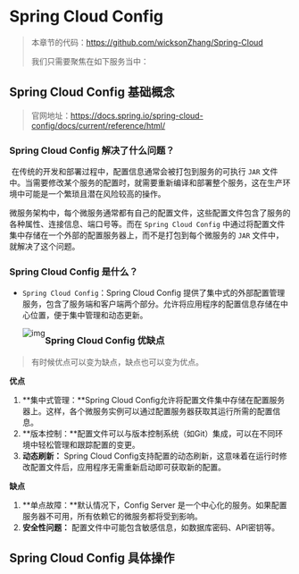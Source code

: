# Spring Cloud Config

> 本章节的代码：https://github.com/wicksonZhang/Spring-Cloud
>
> 我们只需要聚焦在如下服务当中：
>
> 

## Spring Cloud Config 基础概念

> 官网地址：https://docs.spring.io/spring-cloud-config/docs/current/reference/html/

### Spring Cloud Config 解决了什么问题？

​		在传统的开发和部署过程中，配置信息通常会被打包到服务的可执行 `JAR` 文件中。当需要修改某个服务的配置时，就需要重新编译和部署整个服务，这在生产环境中可能是一个繁琐且潜在风险较高的操作。

​		微服务架构中，每个微服务通常都有自己的配置文件，这些配置文件包含了服务的各种属性、连接信息、端口号等。而在 `Spring Cloud Config` 中通过将配置文件集中存储在一个外部的配置服务器上，而不是打包到每个微服务的 `JAR` 文件中，就解决了这个问题。



### Spring Cloud Config 是什么？

* `Spring Cloud Config`：Spring Cloud Config 提供了集中式的外部配置管理服务，包含了服务端和客户端两个部分。允许将应用程序的配置信息存储在中心位置，便于集中管理和动态更新。

  <img src="https://miro.medium.com/v2/resize:fit:700/1*cTPRDoBveeNbz9QAi5XJJg.png" alt="img" style="zoom:100%;float:left" />



### Spring Cloud Config 优缺点

> 有时候优点可以变为缺点，缺点也可以变为优点。

**优点**

1. **集中式管理：**Spring Cloud Config允许将配置文件集中存储在配置服务器上。这样，各个微服务实例可以通过配置服务器获取其运行所需的配置信息。
2. **版本控制：**配置文件可以与版本控制系统（如Git）集成，可以在不同环境中轻松管理和跟踪配置的变更。
3. **动态刷新：** Spring Cloud Config支持配置的动态刷新，这意味着在运行时修改配置文件后，应用程序无需重新启动即可获取新的配置。



**缺点**

1. **单点故障：**默认情况下，Config Server 是一个中心化的服务。如果配置服务器不可用，所有依赖它的微服务都将受到影响。
2. **安全性问题：** 配置文件中可能包含敏感信息，如数据库密码、API密钥等。



## Spring Cloud Config 具体操作
